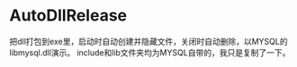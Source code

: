 # AutoDllRelease
把dll打包到exe里，启动时自动创建并隐藏文件，关闭时自动删除，以MYSQL的libmysql.dll演示。
include和lib文件夹均为MYSQL自带的，我只是复制了一下。
